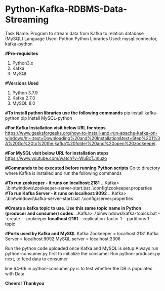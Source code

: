 # Python-Kafka-RDBMS-Data-Streaming
Task Name: Program to stream data from Kafka to relation database (MySQL)
Language Used: Python
Python Libraries Used: mysql.connector, kafka-python

**#Pre-requisites**
1. Python3.x 
2. Kafka
3. MySQL

**#Versions Used**
1. Python 3.7.9
2. Kafka 2.7.0 
3. MySQL 8.0

**#To install python libraries use the following commands**
pip install kafka-python
pip install MySQL-python

**#For Kafka Installation visit below URL for steps**
https://www.geeksforgeeks.org/how-to-install-and-run-apache-kafka-on-windows/#:~:text=Downloading%20and%20Installation&text=Step%201%3A%20Go%20to%20the,kafka%20folder%20and%20open%20zookeeper.

**#For MySQL visit below URL for installation steps**
https://www.youtube.com/watch?v=WuBcTJnIuzo


**#Commands to be executed before running Python scripts**
Go to directory where Kafka is installed and run the following commands

**#To run zookeeper - it runs on **localhost:2181****
...Kafka> .\bin\windows\zookeeper-server-start.bat .\config\zookeeper.properties
**#To run Kafka Server - it runs on **localhost:9092****
...Kafka> .\bin\windows\kafka-server-start.bat .\config\server.properties

**#Create a kafka topic to use. Use this same topic name in Python (producer and consumer) codes**
...Kafka> .\bin\windows\kafka-topics.bat --create --zookeeper **localhost:2181** --replication-factor 1 --partitions 1 --topic **<topic name>**

**#Ports used by Kafka and MySQL**
Kafka Zookeeper = localhost:2181
Kafka Server = localhost:9092
MySQL server = localhost:3306

Run the python code uploaded once Kafka and MySQL is setup
Always run python-consumer.py first to initialize the consumer
Run python-producer.py next, to feed data to consumer

line 64-66 in python-consumer.py is to test whether the DB is populated with Data.

**Cheers!**
**Thankyou**
